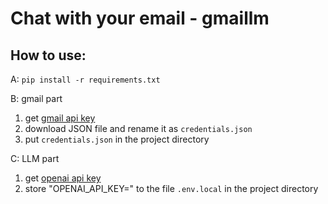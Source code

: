 # Chat with your email - gmaillm

## How to use:
A:
`pip install -r requirements.txt`

B: gmail part
1. get [gmail api key](https://developers.google.com/gmail/api/guides?hl=zh-cn)
2. download JSON file and rename it as  `credentials.json`
3. put `credentials.json` in the project directory

C: LLM part
1. get [openai api key](https://platform.openai.com/api-keys)
2. store "OPENAI_API_KEY=<your openai api key>" to the file `.env.local` in the project directory
